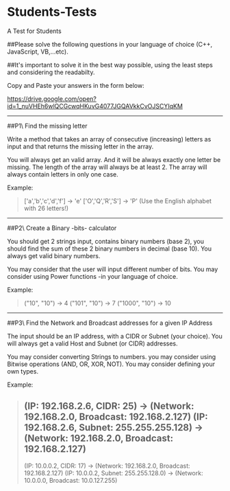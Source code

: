 # Students-Tests
A Test for Students

##Please solve the following questions in your language of choice (C++, JavaScript, VB,...etc).

##It's important to solve it in the best way possible, using the least steps and considering the readabilty.

Copy and Paste your answers in the form below:

https://drive.google.com/open?id=1_nuVHEh6wlQCGcwqHKuvG4077JGQAVkkCvOJSCYIqKM

-----------------------

##P1\ Find the missing letter

Write a method that takes an array of consecutive (increasing) letters as input and that returns the missing letter in the array.

You will always get an valid array. And it will be always exactly one letter be missing.
The length of the array will always be at least 2.
The array will always contain letters in only one case.

Example:

> ['a','b','c','d','f'] -> 'e'
> ['O','Q','R','S'] -> 'P'
(Use the English alphabet with 26 letters!)

-----------------------


##P2\ Create a Binary -bits- calculator

You should get 2 strings input, contains binary numbers (base 2), you should find the sum of these 2 binary numbers in decimal (base 10).
You always get valid binary numbers.

You may consider that the user will input different number of bits.
You may consider using Power functions -in your language of choice.

Example:
> ("10", "10") -> 4
> ("101", "10") -> 7
> ("1000", "10") -> 10

-----------------------

##P3\ Find the Network and Broadcast addresses for a given IP Address

The input should be an IP address, with a CIDR or Subnet (your choice).
You will always get a valid Host and Subnet (or CIDR) addresses.

You may consider converting Strings to numbers.
you may consider using Bitwise operations (AND, OR, XOR, NOT).
You may consider defining your own types.

Example:
> (IP: 192.168.2.6, CIDR: 25) -> (Network: 192.168.2.0, Broadcast: 192.168.2.127)
> (IP: 192.168.2.6, Subnet: 255.255.255.128) -> (Network: 192.168.2.0, Broadcast: 192.168.2.127)
> --------------
> (IP: 10.0.0.2, CIDR: 17) -> (Network: 192.168.2.0, Broadcast: 192.168.2.127)
> (IP: 10.0.0.2, Subnet: 255.255.128.0) -> (Network: 10.0.0.0, Broadcast: 10.0.127.255)
